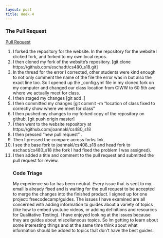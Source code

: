 ```yaml
---
layout: post
title: Week 4
---
```


### The Pull Request 
<p>
<a href="https://github.com/joannakl/cs480_s18/pull/68"> Pull Request </a>

<ol>
<li> I forked the repository for the website. In the repository for the website I clicked fork, and forked to my own local repos. </li>
<li> I then cloned my fork of the website’s repository. [git clone https://github.com/eschadt/cs480_s18.git] </li>
<li> In the thread for the error I corrected, other students were kind enough to not only comment the name of the file the error was in but also the exact line too. So I opened up the _config.yml file in my cloned fork on my computer and changed our class location from CIWW to 60 5th ave where we actually meet for class. </li> 
<li> I then staged my changes [git add .] </li> 
<li> I then committed my changes [git commit -m “location of class fixed to correctly show where we meet for class” </li>
<li> I then pushed my changes to my forked copy of the repository on github. [git push origin master] </li>
<li> I then went to the website repository at https://github.com/joannakl/cs480_s18 </li>
<li> I then pressed “new pull request” . </li>
<li> Then I pressed the compare across forks link.  </li>
<li> I see the base fork to joannakl/cs408_s18 and head fork to eschadt/cs480_s18 (the fork I had fixed the problem I was assigned). </li>
<li> I then added a title and comment to the pull request and submitted the pull request for review. </li>
</p>

### Code Triage

<p>
My experience so far has been neutral. Every issue that is sent to my email is already fixed and is waiting for the pull request to be accepted to merge the changes into the finished product. I signed up for one project: freecodecamp/guides. The issues I have examined are all concerned with adding information to guides about a variety of topics (like how to embed youtube videos, or adding definitions and resources for Qualitative Testing). I have enjoyed looking at the issues because they are guides about miscellaneous topics. So Im getting to learn about some interesting things and at the same time think about what information should be added to topics that don't have the best guides.
</p>


